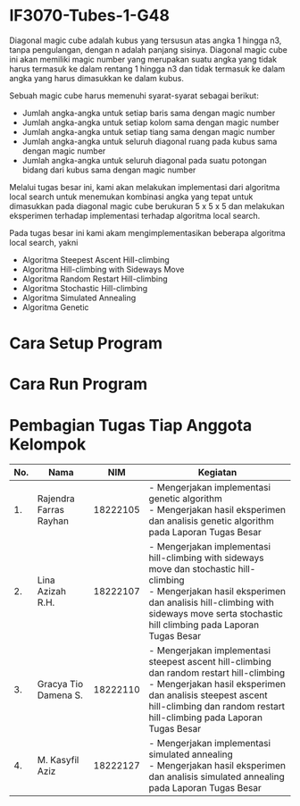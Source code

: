 # IF3070-Tubes-1-G48
Diagonal magic cube adalah kubus yang tersusun atas angka 1 hingga n3, tanpa pengulangan, dengan n adalah panjang sisinya. Diagonal magic cube ini akan memiliki magic number yang merupakan suatu angka yang tidak harus termasuk ke dalam rentang 1 hingga n3 dan tidak termasuk ke dalam angka yang harus dimasukkan ke dalam kubus. 

Sebuah magic cube harus memenuhi syarat-syarat sebagai berikut:
- Jumlah angka-angka untuk setiap baris sama dengan magic number
- Jumlah angka-angka untuk setiap kolom sama dengan magic number
- Jumlah angka-angka untuk setiap tiang sama dengan magic number
- Jumlah angka-angka untuk seluruh diagonal ruang pada kubus sama dengan magic number
- Jumlah angka-angka untuk seluruh diagonal pada suatu potongan bidang dari kubus sama dengan magic number

Melalui tugas besar ini, kami akan melakukan implementasi dari algoritma local search untuk menemukan kombinasi angka yang tepat untuk dimasukkan pada diagonal magic cube berukuran 5 x 5 x 5 dan melakukan eksperimen terhadap implementasi terhadap algoritma local search.

Pada tugas besar ini kami akam mengimplementasikan beberapa algoritma local search, yakni
- Algoritma Steepest Ascent Hill-climbing
- Algoritma Hill-climbing with Sideways Move
- Algoritma Random Restart Hill-climbing
- Algoritma Stochastic Hill-climbing
- Algoritma Simulated Annealing	
- Algoritma Genetic	

# Cara Setup Program

# Cara Run Program

# Pembagian Tugas Tiap Anggota Kelompok
| No. | Nama                  | NIM       | Kegiatan                                                                                                           |
|-----|------------------------|-----------|---------------------------------------------------------------------------------------------------------------------|
| 1.  | Rajendra Farras Rayhan | 18222105  | - Mengerjakan implementasi genetic algorithm<br>- Mengerjakan hasil eksperimen dan analisis genetic algorithm pada Laporan Tugas Besar                 |
| 2.  | Lina Azizah R.H.       | 18222107  | - Mengerjakan implementasi hill-climbing with sideways move dan stochastic hill-climbing<br>- Mengerjakan hasil eksperimen dan analisis hill-climbing with sideways move serta stochastic hill climbing pada Laporan Tugas Besar |
| 3.  | Gracya Tio Damena S.   | 18222110  | - Mengerjakan implementasi steepest ascent hill-climbing dan random restart hill-climbing<br>- Mengerjakan hasil eksperimen dan analisis steepest ascent hill-climbing dan random restart hill-climbing pada Laporan Tugas Besar |
| 4.  | M. Kasyfil Aziz        | 18222127  | - Mengerjakan implementasi simulated annealing<br>- Mengerjakan hasil eksperimen dan analisis simulated annealing pada Laporan Tugas Besar             |

